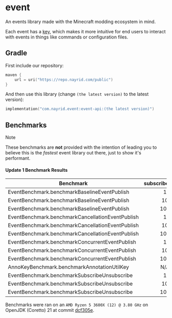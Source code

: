 # event

An events library made with the Minecraft modding ecosystem in mind.

Each event has a [key](https://jd.advntr.dev/key/latest/net/kyori/adventure/key/Key.html), which makes it more intuitive for end users to interact
with events in things like commands or configuration files.

## Gradle

First include our repository:

```kotlin
maven {
    url = uri("https://repo.nayrid.com/public")
}
```

And then use this library (change `(the latest version)` to the latest version):

```kotlin
implementation("com.nayrid.event:event-api:(the latest version)")
```

## Benchmarks

> [!NOTE]
> These benchmarks are **not** provided with the intention of leading you to believe this is the *fastest* event library out there, just to show it's performant.

#### Update 1 Benchmark Results

| Benchmark                                            | subscriberCount | Mode  | Cnt | Score            | Error            | Units |
|------------------------------------------------------|:---------------:|:-----:|:---:|:----------------:|:----------------:|:-----:|
| EventBenchmark.benchmarkBaselineEventPublish         |       1         | thrpt | 25  | 51,392,326.896   | ± 277,965.483    | ops/s |
| EventBenchmark.benchmarkBaselineEventPublish         |      10         | thrpt | 25  | 33,798,162.123   | ± 715,198.909    | ops/s |
| EventBenchmark.benchmarkBaselineEventPublish         |      100        | thrpt | 25  | 11,001,671.906   | ± 82,515.552     | ops/s |
| EventBenchmark.benchmarkCancellationEventPublish     |       1         | thrpt | 25  | 53,373,607.112   | ± 254,794.504    | ops/s |
| EventBenchmark.benchmarkCancellationEventPublish     |      10         | thrpt | 25  | 12,781,271.023   | ± 79,251.440     | ops/s |
| EventBenchmark.benchmarkCancellationEventPublish     |      100        | thrpt | 25  |  1,729,370.344   | ± 8,333.286      | ops/s |
| EventBenchmark.benchmarkConcurrentEventPublish       |       1         | thrpt | 25  | 197,034,216.432  | ± 2,554,115.648  | ops/s |
| EventBenchmark.benchmarkConcurrentEventPublish       |      10         | thrpt | 25  | 130,922,888.571  | ± 2,005,071.726  | ops/s |
| EventBenchmark.benchmarkConcurrentEventPublish       |      100        | thrpt | 25  |  42,853,366.206  | ± 265,138.816    | ops/s |
| AnnoKeyBenchmark.benchmarkAnnotationUtilKey          |      N/A        | avgt  | 25  |       4.038      | ± 0.041          | ns/op |
| EventBenchmark.benchmarkSubscribeUnsubscribe         |       1         | avgt  | 25  |     205.447      | ± 3.347          | ns/op |
| EventBenchmark.benchmarkSubscribeUnsubscribe         |      10         | avgt  | 25  |     205.864      | ± 2.651          | ns/op |
| EventBenchmark.benchmarkSubscribeUnsubscribe         |      100        | avgt  | 25  |     209.395      | ± 2.189          | ns/op |

Benchmarks were ran on an `AMD Ryzen 5 3600X (12) @ 3.80 GHz` on OpenJDK (Coretto) 21 at commit [dcf305e](https://github.com/nayrid/event/commit/dcf305ebebca104931de7d6104620c8159797d19).
